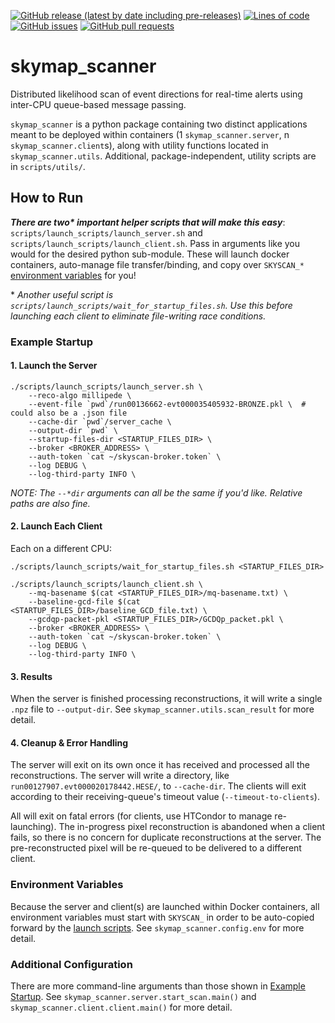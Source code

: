 <!--- Top of README Badges (automated) --->
[![GitHub release (latest by date including pre-releases)](https://img.shields.io/github/v/release/icecube/skymap_scanner?include_prereleases)](https://github.com/icecube/skymap_scanner/) [![Lines of code](https://img.shields.io/tokei/lines/github/icecube/skymap_scanner)](https://github.com/icecube/skymap_scanner/) [![GitHub issues](https://img.shields.io/github/issues/icecube/skymap_scanner)](https://github.com/icecube/skymap_scanner/issues?q=is%3Aissue+sort%3Aupdated-desc+is%3Aopen) [![GitHub pull requests](https://img.shields.io/github/issues-pr/icecube/skymap_scanner)](https://github.com/icecube/skymap_scanner/pulls?q=is%3Apr+sort%3Aupdated-desc+is%3Aopen) 
<!--- End of README Badges (automated) --->
# skymap_scanner

Distributed likelihood scan of event directions for real-time alerts using inter-CPU queue-based message passing.

`skymap_scanner` is a python package containing two distinct applications meant to be deployed within containers (1 `skymap_scanner.server`, n `skymap_scanner.client`s), along with utility functions located in `skymap_scanner.utils`. Additional, package-independent, utility scripts are in `scripts/utils/`.

## How to Run
***There are two\* important helper scripts that will make this easy***: `scripts/launch_scripts/launch_server.sh` and `scripts/launch_scripts/launch_client.sh`. Pass in arguments like you would for the desired python sub-module. These will launch docker containers, auto-manage file transfer/binding, and copy over `SKYSCAN_*` [environment variables](#environment-variables) for you!

\* _Another useful script is `scripts/launch_scripts/wait_for_startup_files.sh`. Use this before launching each client to eliminate file-writing race conditions._

### Example Startup
#### 1. Launch the Server
```
./scripts/launch_scripts/launch_server.sh \
    --reco-algo millipede \
    --event-file `pwd`/run00136662-evt000035405932-BRONZE.pkl \  # could also be a .json file
    --cache-dir `pwd`/server_cache \
    --output-dir `pwd` \
    --startup-files-dir <STARTUP_FILES_DIR> \
    --broker <BROKER_ADDRESS> \
    --auth-token `cat ~/skyscan-broker.token` \
    --log DEBUG \
    --log-third-party INFO \
```
_NOTE: The `--*dir` arguments can all be the same if you'd like. Relative paths are also fine._

#### 2. Launch Each Client
Each on a different CPU:
```
./scripts/launch_scripts/wait_for_startup_files.sh <STARTUP_FILES_DIR>

./scripts/launch_scripts/launch_client.sh \
    --mq-basename $(cat <STARTUP_FILES_DIR>/mq-basename.txt) \
    --baseline-gcd-file $(cat <STARTUP_FILES_DIR>/baseline_GCD_file.txt) \
    --gcdqp-packet-pkl <STARTUP_FILES_DIR>/GCDQp_packet.pkl \
    --broker <BROKER_ADDRESS> \
    --auth-token `cat ~/skyscan-broker.token` \
    --log DEBUG \
    --log-third-party INFO \
```

#### 3. Results
When the server is finished processing reconstructions, it will write a single `.npz` file to `--output-dir`. See `skymap_scanner.utils.scan_result` for more detail.

#### 4. Cleanup & Error Handling
The server will exit on its own once it has received and processed all the reconstructions. The server will write a directory, like `run00127907.evt000020178442.HESE/`, to `--cache-dir`. The clients will exit according to their receiving-queue's timeout value (`--timeout-to-clients`).

All will exit on fatal errors (for clients, use HTCondor to manage re-launching). The in-progress pixel reconstruction is abandoned when a client fails, so there is no concern for duplicate reconstructions at the server. The pre-reconstructed pixel will be re-queued to be delivered to a different client.

### Environment Variables
Because the server and client(s) are launched within Docker containers, all environment variables must start with `SKYSCAN_` in order to be auto-copied forward by the [launch scripts](#how-to-run). See `skymap_scanner.config.env` for more detail.

### Additional Configuration
There are more command-line arguments than those shown in [Example Startup](#example-startup). See `skymap_scanner.server.start_scan.main()` and `skymap_scanner.client.client.main()` for more detail.